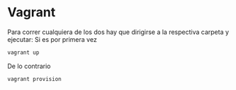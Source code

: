 # Vagrant

Para correr cualquiera de los dos hay que dirigirse a la respectiva carpeta y ejecutar:
Si es por primera vez
```sh
vagrant up
```
De lo contrario
```sh
vagrant provision

```
